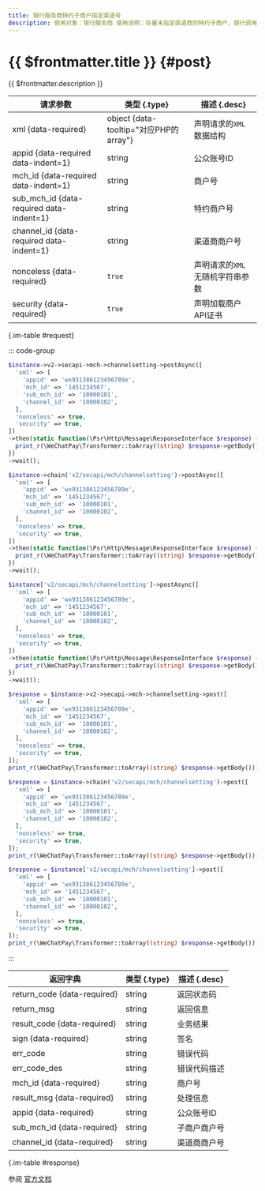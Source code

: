 ```yaml
---
title: 银行服务商特约子商户指定渠道号
description: 使用对象：银行服务商 使用说明：存量未指定渠道商的特约子商户，银行调用该API可以指定渠道商；通过该API指定渠道商后不能修改。
---
```


# {{ $frontmatter.title }} {#post}

{{ $frontmatter.description }}

| 请求参数 | 类型 {.type} | 描述 {.desc}
| --- | --- | ---
| xml {data-required} | object {data-tooltip="对应PHP的array"} | 声明请求的`XML`数据结构
| appid {data-required data-indent=1} | string | 公众账号ID
| mch_id {data-required data-indent=1} | string | 商户号
| sub_mch_id {data-required data-indent=1} | string | 特约商户号
| channel_id {data-required data-indent=1} | string | 渠道商商户号
| nonceless {data-required} | `true` | 声明请求的`XML`无随机字符串参数
| security {data-required} | `true` | 声明加载商户API证书

{.im-table #request}

::: code-group

```php [异步纯链式]
$instance->v2->secapi->mch->channelsetting->postAsync([
  'xml' => [
    'appid' => 'wx931386123456789e',
    'mch_id' => '1451234567',
    'sub_mch_id' => '10000101',
    'channel_id' => '10000102',
  ],
  'nonceless' => true,
  'security' => true,
])
->then(static function(\Psr\Http\Message\ResponseInterface $response) {
  print_r(\WeChatPay\Transformer::toArray((string) $response->getBody()));
})
->wait();
```

```php [异步声明式]
$instance->chain('v2/secapi/mch/channelsetting')->postAsync([
  'xml' => [
    'appid' => 'wx931386123456789e',
    'mch_id' => '1451234567',
    'sub_mch_id' => '10000101',
    'channel_id' => '10000102',
  ],
  'nonceless' => true,
  'security' => true,
])
->then(static function(\Psr\Http\Message\ResponseInterface $response) {
  print_r(\WeChatPay\Transformer::toArray((string) $response->getBody()));
})
->wait();
```

```php [异步属性式]
$instance['v2/secapi/mch/channelsetting']->postAsync([
  'xml' => [
    'appid' => 'wx931386123456789e',
    'mch_id' => '1451234567',
    'sub_mch_id' => '10000101',
    'channel_id' => '10000102',
  ],
  'nonceless' => true,
  'security' => true,
])
->then(static function(\Psr\Http\Message\ResponseInterface $response) {
  print_r(\WeChatPay\Transformer::toArray((string) $response->getBody()));
})
->wait();
```

```php [同步纯链式]
$response = $instance->v2->secapi->mch->channelsetting->post([
  'xml' => [
    'appid' => 'wx931386123456789e',
    'mch_id' => '1451234567',
    'sub_mch_id' => '10000101',
    'channel_id' => '10000102',
  ],
  'nonceless' => true,
  'security' => true,
]);
print_r(\WeChatPay\Transformer::toArray((string) $response->getBody()));
```

```php [同步声明式]
$response = $instance->chain('v2/secapi/mch/channelsetting')->post([
  'xml' => [
    'appid' => 'wx931386123456789e',
    'mch_id' => '1451234567',
    'sub_mch_id' => '10000101',
    'channel_id' => '10000102',
  ],
  'nonceless' => true,
  'security' => true,
]);
print_r(\WeChatPay\Transformer::toArray((string) $response->getBody()));
```

```php [同步属性式]
$response = $instance['v2/secapi/mch/channelsetting']->post([
  'xml' => [
    'appid' => 'wx931386123456789e',
    'mch_id' => '1451234567',
    'sub_mch_id' => '10000101',
    'channel_id' => '10000102',
  ],
  'nonceless' => true,
  'security' => true,
]);
print_r(\WeChatPay\Transformer::toArray((string) $response->getBody()));
```

:::

| 返回字典 | 类型 {.type} | 描述 {.desc}
| --- | --- | ---
| return_code {data-required}| string | 返回状态码
| return_msg | string | 返回信息
| result_code {data-required}| string | 业务结果
| sign {data-required}| string | 签名
| err_code | string | 错误代码
| err_code_des | string | 错误代码描述
| mch_id {data-required}| string | 商户号
| result_msg {data-required}| string | 处理信息
| appid {data-required}| string | 公众账号ID
| sub_mch_id {data-required}| string | 子商户商户号
| channel_id {data-required}| string | 渠道商商户号

{.im-table #response}

参阅 [官方文档](https://pay.weixin.qq.com/wiki/doc/api/mch_bank.php?chapter=9_26)
